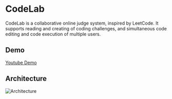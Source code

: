 # CodeLab

CodeLab is  a collaborative online judge system, inspired by LeetCode. It supports reading and creating of coding challenges, and simultaneous code editing and code execution of multiple users.

## Demo
[Youtube Demo](https://youtu.be/R6WTv8ZoJwo)

## Architecture
![Architecture](https://github.com/klhang/Collaborative-Online-Judge/tree/master/Docs/CodeLab%Arch%copy.png)

